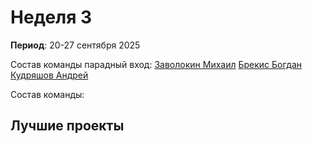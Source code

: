 # Неделя 3
**Период**: 20-27 сентября 2025  

Состав команды парадный вход: [Заволокин Михаил](https://github.com/Sunder32) [Брекис Богдан](https://github.com/BrekisBog) [Кудряшов Андрей  ](https://github.com/участник2)

Cостав команды:

## Лучшие проекты


